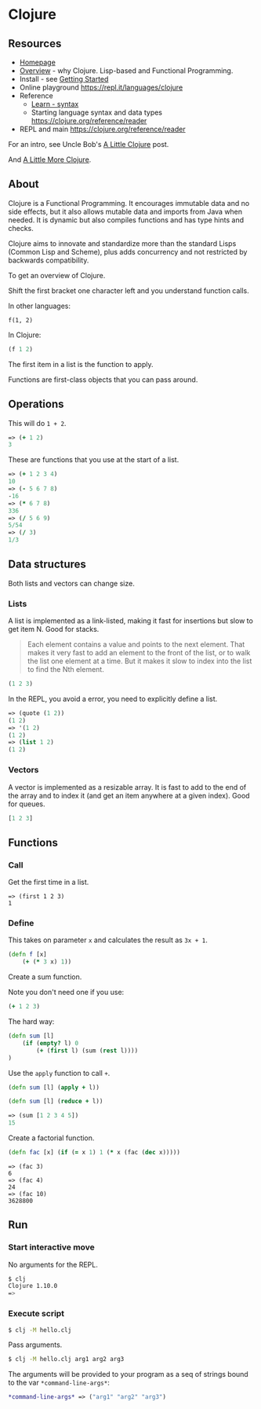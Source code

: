 # Clojure

## Resources 

- [Homepage](https://clojure.org/)
- [Overview](https://clojure.org/about/rationale) - why Clojure. Lisp-based and Functional Programming. 
- Install - see [Getting Started](https://clojure.org/guides/getting_started)
- Online playground https://repl.it/languages/clojure
- Reference
    - [Learn - syntax](https://clojure.org/guides/learn/syntax)
    - Starting language syntax and data types https://clojure.org/reference/reader
- REPL and main https://clojure.org/reference/reader

For an intro, see Uncle Bob's [A Little Clojure](https://blog.cleancoder.com/uncle-bob/2020/04/06/ALittleClojure.html) post.

And [A Little More Clojure](https://blog.cleancoder.com/uncle-bob/2020/04/09/ALittleMoreClojure.html).


## About

Clojure is a Functional Programming. It encourages immutable data and no side effects, but it also allows mutable data and imports from Java when needed. It is dynamic but also compiles functions and has type hints and checks.

Clojure aims to innovate and standardize more than the standard Lisps (Common Lisp and Scheme), plus adds concurrency and not restricted by backwards compatibility.

To get an overview of Clojure.

Shift the first bracket one character left and you understand function calls.

In other languages:

```
f(1, 2)
```

In Clojure:

```clj
(f 1 2)
```

The first item in a list is the function to apply.

Functions are first-class objects that you can pass around.


## Operations

This will do `1 + 2`.

```clj
=> (+ 1 2)
3
```

These are functions that you use at the start of a list.

```clj
=> (+ 1 2 3 4)
10
=> (- 5 6 7 8)
-16
=> (* 6 7 8)
336
=> (/ 5 6 9)
5/54
=> (/ 3)
1/3
```


## Data structures 

Both lists and vectors can change size.

### Lists

A list is implemented as a link-listed, making it fast for insertions but slow to get item N. Good for stacks.

> Each element contains a value and points to the next element. That makes it very fast to add an element to the front of the list, or to walk the list one element at a time. But it makes it slow to index into the list to find the Nth element.

```clj
(1 2 3)
```

In the REPL, you avoid a error, you need to explicitly define a list.

```clj
=> (quote (1 2))
(1 2)
=> '(1 2)
(1 2)
=> (list 1 2)
(1 2)
```

### Vectors

A vector is implemented as a resizable array. It is fast to add to the end of the array and to index it (and get an item anywhere at a given index). Good for queues.

```clj
[1 2 3]
```


## Functions 

### Call

Get the first time in a list.

```cj
=> (first 1 2 3)
1
```


### Define

This takes on parameter `x` and calculates the result as `3x + 1`.

```clj
(defn f [x]
    (+ (* 3 x) 1))
```

Create a sum function.

Note you don't need one if you use:

```clj
(+ 1 2 3)
```

The hard way:

```clj
(defn sum [l]
    (if (empty? l) 0 
        (+ (first l) (sum (rest l))))
)
```

Use the `apply` function to call `+`.

```clj
(defn sum [l] (apply + l))
```

```clj
(defn sum [l] (reduce + l))
```

```clj
=> (sum [1 2 3 4 5])
15
```

Create a factorial function.

```clj
(defn fac [x] (if (= x 1) 1 (* x (fac (dec x)))))
```

```cj
=> (fac 3)
6
=> (fac 4)
24
=> (fac 10)
3628800
```


## Run

### Start interactive move

No arguments for the REPL.

```sh
$ clj
Clojure 1.10.0
=>
```

### Execute script 

```sh
$ clj -M hello.clj
```

Pass arguments.

```sh
$ clj -M hello.clj arg1 arg2 arg3
```

The arguments will be provided to your program as a seq of strings bound to the var `*command-line-args*`:

```clj
*command-line-args* => ("arg1" "arg2" "arg3")
```

